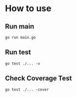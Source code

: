 # How to use
## Run main 
```
go run main.go
```
## Run test
```
go test ./... -v
```
## Check Coverage Test
```
go test ./... -cover
```